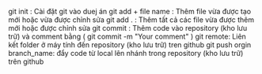 git init : Cài đặt git vào duej án 
git add + file name : Thêm file vừa được tạo mới hoặc vừa được chỉnh sửa
git add . : Thêm tất cả các file vừa được thêm mới hoặc được chỉnh sửa
git commit : Thêm code vào repository (kho lưu trữ) và comment bằng ( git commit -m "Your comment" )
git remote: Liên kết folder ở máy tính đến repository (kho lưu trữ) tren github
git push orgin branch_name: đẩy code từ local lên nhánh trong repository (kho lưu trữ) trên github

